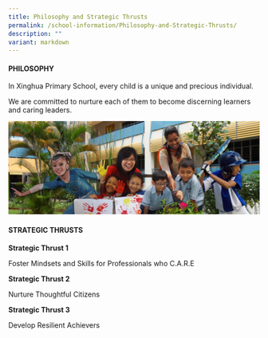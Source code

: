 ```yaml
---
title: Philosophy and Strategic Thrusts
permalink: /school-information/Philosophy-and-Strategic-Thrusts/
description: ""
variant: markdown
---
```

#### PHILOSOPHY

  

In Xinghua Primary School, every child is a unique and precious individual.

We are committed to nurture each of them to become discerning learners and caring leaders.

![](/images/School%20Information/Philosophy/Xinghua%20Primary%20School%20SIS%20Picture%202013.jpg)

#### STRATEGIC THRUSTS  



**Strategic Thrust 1**  

Foster Mindsets and Skills for Professionals who C.A.R.E 

**Strategic Thrust 2**

Nurture Thoughtful Citizens

**Strategic Thrust 3**

Develop Resilient Achievers  